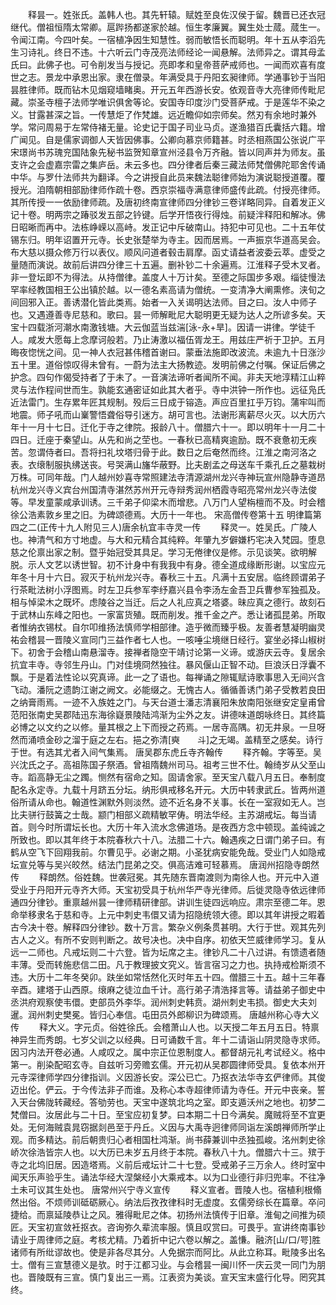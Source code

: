 <!-- { "loadSidebar": true } -->
　　释昙一。姓张氏。盖韩人也。其先轩辕。赋姓至良佐汉侯于留。魏晋已还衣冠继代。僧祖恒隋太常卿。扈跸扬都遂家於越。恒生孝廉翼。翼生处士蒇。蒇生一。令闻江南。今四叶矣。一宿植净因生知慧性。弱而敏悟长而聪明。年十五从李滔先生习诗礼。终日不违。十六听云门寺茂亮法师经论一闻悬解。法师异之。谓其母孟氏曰。此佛子也。可令削发当与授记。亮即孝和皇帝菩萨戒师也。一闻而欢喜有度世之志。景龙中承恩出家。隶在僧录。年满受具于丹阳玄昶律师。学通事钞于当阳昙胜律师。既而钻木见烟窥墙睹奥。开元五年西游长安。依观音寺大亮律师传毗尼藏。崇圣寺檀子法师学唯识俱舍等论。安国寺印度沙门受菩萨戒。于是莲华不染之义。甘露甚深之旨。一传慧炬了作梵雄。远近瞻仰如宗师矣。然刃有余地时兼外学。常问周易于左常侍褚无量。论史记于国子司业马贞。遂渔猎百氏囊括六籍。增广闻见。自是儒家调御人天皆因佛事。公卿向慕京师籍甚。时丞相燕国公张说广平宋璟尚书苏瑰兖国陆象先秘书监贺知章宣州泾县令万齐融。皆以同声并为师友。虽支许之会虚嘉宗雷之集庐岳。未云多也。四分律者后秦三藏法师梵僧佛陀耶舍传诵中华。与罗什法师共为翻译。今之讲授自此员来魏法聪律师始为演说聪授道覆。覆授光。洎隋朝相部励律师作疏十卷。西京崇福寺满意律师盛传此疏。付授亮律师。其所传授一一依励律师疏。及唐初终南宣律师四分律钞三卷详略同异。自着发正义记十卷。明两宗之踳驳发五部之钤键。后学开悟夜行得烛。前疑泮释阳和解冰。佛日昭晰而再中。法栋峥嵘以高峙。发正记中斥破南山。持犯中可见也。二十五年仗锡东归。明年诏置开元寺。长史张楚举为寺主。因而居焉。一声振京华道高吴会。布大慈以摄众修万行以表仪。顺风问道者毂击肩摩。函丈请益者波委云萃。虚受之量随而演说。故前后讲四分律三十五遍。删补钞二十余遍焉。江淮释子受木叉者。非一登坛即不为得法。从持僧律。盖度人十万计矣。至德之际国步多艰。缁徒慢法罕率经教国相王公出镇於越。以一德名素高请为僧统。一变清净大阐熏修。浃旬之间回邪入正。善诱潜化皆此类焉。始者一入关谒明达法师。目之曰。汝人中师子也。又遇遵善寺尼慈和。歌曰。昙一师解毗尼大聪明更无疑为达人之所谚多矣。天宝十四载浙河潮水南激钱塘。大云伽蓝当兹湍[泳-永+旱]。因请一讲律。学徒千人。咸发大愿每上念摩诃般若。乃止涛激以福伍胥龙王。用兹庄严祈于卫护。五月晦夜惚恍之间。见一神人衣冠甚伟稽首谢曰。蒙垂法施即改波流。未逾九十日涨沙五十里。道俗惊叹得未曾有。一蔚为法主大扬教迹。发明前佛之付嘱。保证后佛之护念。四句作偈受持者了于未了。一音演法谛听者闻所不闻。非夫天地淳精江山粹灵与法作程间世而生。孰能玄通密证如此其大者乎。寺中洪钟一所作也。远征凫氏近法雷门。生存累年匠其规制。殁后三日成于镕造。声应百里扛乎万钧。蒲牢叫而地震。师子吼而山嶪警悟聋俗导引迷方。胡可言也。法谢形离薪尽火灭。以大历六年十一月十七日。迁化于寺之律院。报龄八十。僧腊六十一。即以明年十一月二十四日。迁座于秦望山。从先和尚之茔也。一春秋已高精爽逾励。既不衰惫初无疾苦。忽谓侍者曰。吾将扫礼坟塔归骨于此。数日之后奄然而终。江淮之南河洛之表。衣缞制服执绋送丧。号哭满山旛华蔽野。比夫剧孟之母送车千乘孔丘之墓栽树万株。可同年哉。门人越州妙喜寺常照建法寺清源湖州龙兴寺神玩宣州隐静寺道昂杭州龙兴寺义宾台州国清寺湛然苏州开元寺辩秀润州栖霞寺昭亮常州龙兴寺法俊等。早发童蒙咸承训诱。三千弟子仰梁木而增悲。八万门人望栴檀而不及。时会稽徐公浩素敦乡里之旧。为碑颂德焉。大历十一年也。
宋高僧传卷第十五
明律篇第四之二(正传十九人附见三人)唐余杭宜丰寺灵一传
　　释灵一。姓吴氏。广陵人也。神清气和方寸地虚。与大和元精合其纯粹。年肇九岁僻嫌朽宅决入梵园。堕息慈之伦禀出家之制。暨乎始冠受其具足。学习无倦律仪是修。示见谈笑。欲明解脱。示人文艺以诱世智。初不计身中有我我中有身。德全道成缘断形谢。以宝应元年冬十月十六日。寂灭于杭州龙兴寺。春秋三十五。凡满十五安居。临终顾谓弟子行茶毗法树小浮图焉。时左卫兵参军李纾嘉兴县令李汤左金吾卫兵曹参军独孤及。相与悼梁木之既坏。虑陵谷之当迁。后之人礼应真之塔婆。昧应真之德行。故刻石于武林山东峰之阳也。一家富货殖。既而削发。推千金之产。悉让诸孤昆弟。所取者惟纳衣锡杖。自尔叩维扬法慎师学相部律。造乎微而臻乎极。友善者慧凝明幽灵祐会稽昙一晋陵义宣同门三益作者七人也。一咳唾尘境继日经行。宴坐必择山椒树下。初舍于会稽山南悬溜寺。接禅者隐空干靖讨论第一义谛。或游庆云寺。复居余抗宜丰寺。寺邻生丹山。门对佳境冏然独往。暴风偃山正智不动。巨浪沃日浮囊不飘。于是着法性论以究真谛。此一之了语也。每禅诵之隙辄赋诗歌事思入无间兴含飞动。潘阮之遗韵江谢之阙文。必能缀之。无愧古人。循循善诱门弟子受教若良田之纳膏雨焉。一迹不入族姓之门。与天台道士潘志清襄阳朱放南阳张继安定皇甫曾范阳张南史吴郡陆迅东海徐嶷景陵陆鸿渐为尘外之友。讲德味道朗咏终日。其终篇必博之以文约之以修。量其根之上下而授之药焉。一居寺高隅。初无井泉。一旦呀然而涌喷金砂之溜于庭之左右。挹之弥清[奭　　斗]之无竭。盖精至之感矣。诗行于世。有选其尤者入间气集焉。
唐吴郡东虎丘寺齐翰传
　　释齐翰。字等至。吴兴沈氏之子。高祖陈国子祭酒。曾祖隋魏州司马。祖考三世不仕。翰绮岁从父至山寺。蹈高静无尘之躅。恻然有宿命之知。固请舍家。至天宝八载八月五日。奉制度配名永定寺。九载十月跻五分坛。纳形俱戒移名开元。大历中转隶武丘。皆两州道俗所请从命也。翰道性渊默外则淡然。迹不近名身不关事。长在一室寂如无人。岂比夫骈行鼓簧之士哉。颛门相部义疏精敏罕俦。明法华经。主苏湖戒坛。每当请首。则今时所谓坛长也。大历十年入流水念佛道场。是夜西方念中顿现。盖纯诚之所致也。即以其年终于本院春秋六十八。法腊二十六。翰遇疾之日谓门弟子曰。有鹤从空飞下回翔我前。尔曹见乎。必谢之期。小圣犹病安能免哉。受业门人如隐戒坛宣兑等与吴兴皎然。结法门昆弟之交。俱高洁难可轻慕焉。
唐润州招隐寺朗然传
　　释朗然。俗姓魏。世袭冠冕。其先随东晋南渡则为南徐人也。开元中入道受业于丹阳开元寺齐大师。天宝初受具于杭州华严寺光律师。后徙灵隐寺依远律师通四分律钞。重禀越州昙一律师精研律部。讲训生徒四远响应。肃宗至德二年。恩命举移隶名于慈和寺。上元中刺史韦儇又请为招隐统领大德。即以其年讲授之暇着古今决十卷。解释四分律钞。数十万言。繁杂义例条贯甚明。大行于世。观其先列古人之义。有所不安则判断之。故号决也。决中自序。初依天竺威律师学习。复从远一二师也。凡戒坛则二十六登。皆为坛席之主。律钞凡二十八过讲。有馈遗者随丰薄。受而转施悲信二田。凡于教理披文究义。皆言宿习之力也。执持戒检斯须不违。大历十二年冬癸卯。趺坐如常恬然化灭时年五十四。僧腊三十五。越十三年春辛酉。建塔于山西原。缞麻之徒泣血千计。高行弟子清浩择言等。请益弟子御史中丞洪府观察使韦儇。吏部员外李华。润州刺史韩贲。湖州刺史韦损。御史大夫刘暹。润州刺史樊冕。皆归心奉信。屯田员外郎柳识为碑颂焉。
唐越州称心寺大义传
　　释大义。字元贞。俗姓徐氏。会稽萧山人也。以天授二年五月五日。特禀神异生而秀朗。七岁父训之以经典。日可诵数千言。年十二请诣山阴灵隐寺求师。因习内法开卷必通。人咸叹之。属中宗正位恩制度人。都督胡元礼考试经义。格中第一。削染配昭玄寺。自兹听习旁赡玄儒。开元初从吴郡圆律师受具。复依本州开元寺深律师学四分律指训。义因游长安。深公已亡。乃抠衣法华寺玄俨律师。其俊迈出伦。俨云。于今传法非子而谁。及称心本寺超律师请为寺任。开元中丧亲。誓入天台佛陇转藏经。答劬劳也。天宝中遂筑北坞之室。即支遁沃州之地也。初梦二梵僧曰。汝居此与二十日。至宝应初复梦。曰本期二十日今满矣。魔贼将至不宜更处。无何海贼袁晁窃据剡邑至于丹丘。义因与大禹寺迥律师同诣左溪朗禅师所学止观。而多精达。前后朝贵归心者相国杜鸿渐。尚书薛兼训中丞独孤峻。洺州刺史徐峤次徐浩皆宗人也。以大历已未岁五月终于本院。春秋八十九。僧腊六十三。殡于寺之北坞旧居。因造塔焉。义前后戒坛计二十七登。受戒弟子三万余人。终时室中闻天乐声验乎生。诵法华经大涅槃经小大乘戒本。以为口业德行非归兜率。不往净土未可议其生处也。
唐常州兴宁寺义宣传
　　释义宣者。晋陵人也。宿植利根翛然出俗。不烦师训砥砺厥心。纳法后孜孜律科时无虚度。玄儒旁综长在篇章。卒问捷给。而禀延陵恭让之风。雅得毗尼之体。初扬州法慎传于旧章。淮甸之间推为硕匠。天宝初宣敛衽抠衣。咨询弥久辈流率服。慎且叹赏曰。可畏乎。宣讲终南事钞请业于周律师之庭。考核尤精。乃着折中记六卷以解之。盖慊。融济[山/口/咢]胜诸师有所纰谬故也。使是非各尽其分。人免据宗而阿比。从此立称耳。毗陵多出名士。僧有三宣慧德义是欤。时于江都习业。与会稽昙一闽川怀一庆云灵一同门为朋也。晋陵既有三宣。慎门复出三一焉。江表资为美谈。宣天宝末盛行化导。罔究其终。
